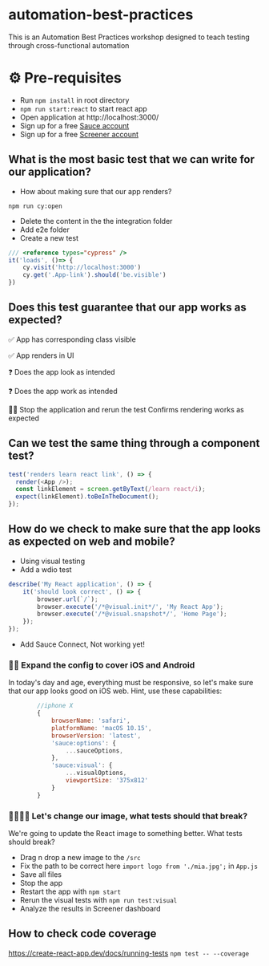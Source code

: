 # automation-best-practices
This is an Automation Best Practices workshop designed to teach testing through cross-functional automation

# ⚙️ Pre-requisites

* Run `npm install` in root directory
* `npm run start:react` to start react app
* Open application at http://localhost:3000/
* Sign up for a free [Sauce account](https://saucelabs.com/sign-up)
* Sign up for a free [Screener account](https://screener.io/)

## What is the most basic test that we can write for our application?
* How about making sure that our app renders?

`npm run cy:open`

* Delete the content in the the integration folder 
* Add e2e folder
* Create a new test

```js
/// <reference types="cypress" />
it('loads', ()=> {
    cy.visit('http://localhost:3000')
    cy.get('.App-link').should('be.visible')
})
```

## Does this test guarantee that our app works as expected?

✅ App has corresponding class visible

✅ App renders in UI

❓ Does the app look as intended

❓ Does the app work as intended

🏋️‍♀️ Stop the application and rerun the test
Confirms rendering works as expected

## Can we test the same thing through a component test?

```js
test('renders learn react link', () => {
  render(<App />);
  const linkElement = screen.getByText(/learn react/i);
  expect(linkElement).toBeInTheDocument();
});
```

## How do we check to make sure that the app looks as expected on web and mobile?

* Using visual testing
* Add a wdio test

```js
describe('My React application', () => {
    it('should look correct', () => {
        browser.url(`/`);
        browser.execute('/*@visual.init*/', 'My React App');
        browser.execute('/*@visual.snapshot*/', 'Home Page');
    });
});
```
* Add Sauce Connect, Not working yet!

### 🏋️‍♀️ Expand the config to cover iOS and Android

In today's day and age, everything must be responsive, so let's make sure that our app looks good on iOS web.
Hint, use these capabilities:

```js
        //iphone X
        {
            browserName: 'safari',
            platformName: 'macOS 10.15',
            browserVersion: 'latest',
            'sauce:options': {
                ...sauceOptions,
            },
            'sauce:visual': {
                ...visualOptions,
                viewportSize: '375x812'
            }
        }
```

### 🤔🏋️‍♀️🛑 Let's change our image, what tests should that break?

We're going to update the React image to something better. What tests should break?

* Drag n drop a new image to the `/src`
* Fix the path to be correct here `import logo from './mia.jpg';` in `App.js`
* Save all files
* Stop the app
* Restart the app with `npm start`
* Rerun the visual tests with `npm run test:visual`
* Analyze the results in Screener dashboard

## How to check code coverage

https://create-react-app.dev/docs/running-tests
`npm test -- --coverage`
